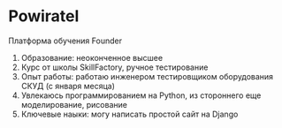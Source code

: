 # Powiratel
Платформа обучения Founder
1) Образование: неоконченное высшее
2) Курс от школы SkillFactory, ручное тестирование
3) Опыт работы: работаю инженером тестировщиком оборудования СКУД (с января месяца)
4) Увлекаюсь программированием на Python, из стороннего еще моделирование, рисование
5) Ключевые наыки: могу написать простой сайт на Django
